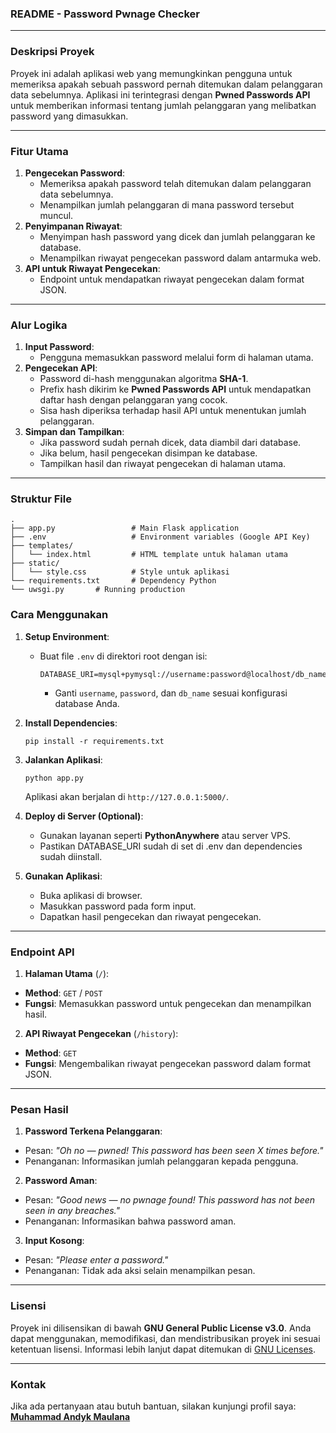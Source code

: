 ### **README - Password Pwnage Checker**

---

### **Deskripsi Proyek**
Proyek ini adalah aplikasi web yang memungkinkan pengguna untuk memeriksa apakah sebuah password pernah ditemukan dalam pelanggaran data sebelumnya. Aplikasi ini terintegrasi dengan **Pwned Passwords API** untuk memberikan informasi tentang jumlah pelanggaran yang melibatkan password yang dimasukkan.

---

### **Fitur Utama**
1. **Pengecekan Password**:
   - Memeriksa apakah password telah ditemukan dalam pelanggaran data sebelumnya.
   - Menampilkan jumlah pelanggaran di mana password tersebut muncul.
2. **Penyimpanan Riwayat**:
   - Menyimpan hash password yang dicek dan jumlah pelanggaran ke database.
   - Menampilkan riwayat pengecekan password dalam antarmuka web.
3. **API untuk Riwayat Pengecekan**:
   - Endpoint untuk mendapatkan riwayat pengecekan dalam format JSON.

---

### **Alur Logika**
1. **Input Password**:
   - Pengguna memasukkan password melalui form di halaman utama.
2. **Pengecekan API**:
   - Password di-hash menggunakan algoritma **SHA-1**.
   - Prefix hash dikirim ke **Pwned Passwords API** untuk mendapatkan daftar hash dengan pelanggaran yang cocok.
   - Sisa hash diperiksa terhadap hasil API untuk menentukan jumlah pelanggaran.
3. **Simpan dan Tampilkan**:
   - Jika password sudah pernah dicek, data diambil dari database.
   - Jika belum, hasil pengecekan disimpan ke database.
   - Tampilkan hasil dan riwayat pengecekan di halaman utama.

---

### **Struktur File**
```
.
├── app.py                 # Main Flask application
├── .env                   # Environment variables (Google API Key)
├── templates/
│   └── index.html         # HTML template untuk halaman utama
├── static/
│   └── style.css          # Style untuk aplikasi
└── requirements.txt       # Dependency Python
└── uwsgi.py       # Running production
```

### **Cara Menggunakan**
1. **Setup Environment**:
   - Buat file `.env` di direktori root dengan isi:
     ```
     DATABASE_URI=mysql+pymysql://username:password@localhost/db_name
     ```
     - Ganti `username`, `password`, dan `db_name` sesuai konfigurasi database Anda.

2. **Install Dependencies**:
   ```
   pip install -r requirements.txt
   ```
3. **Jalankan Aplikasi**:
   ```
   python app.py
   ```
   Aplikasi akan berjalan di `http://127.0.0.1:5000/`.

4. **Deploy di Server (Optional)**:
   - Gunakan layanan seperti **PythonAnywhere** atau server VPS.
   - Pastikan DATABASE_URI sudah di set di .env dan dependencies sudah diinstall.

5. **Gunakan Aplikasi**:
   - Buka aplikasi di browser.
   - Masukkan password pada form input.
   - Dapatkan hasil pengecekan dan riwayat pengecekan.

---

### **Endpoint API**
1. **Halaman Utama** (`/`):
- **Method**: `GET` / `POST`
- **Fungsi**: Memasukkan password untuk pengecekan dan menampilkan hasil.
2. **API Riwayat Pengecekan** (`/history`):
- **Method**: `GET`
- **Fungsi**: Mengembalikan riwayat pengecekan password dalam format JSON.

---

### **Pesan Hasil**
1. **Password Terkena Pelanggaran**:
- Pesan: *"Oh no — pwned! This password has been seen X times before."*
- Penanganan: Informasikan jumlah pelanggaran kepada pengguna.
2. **Password Aman**:
- Pesan: *"Good news — no pwnage found! This password has not been seen in any breaches."*
- Penanganan: Informasikan bahwa password aman.
3. **Input Kosong**:
- Pesan: *"Please enter a password."*
- Penanganan: Tidak ada aksi selain menampilkan pesan.

---

### **Lisensi**
Proyek ini dilisensikan di bawah **GNU General Public License v3.0**. Anda dapat menggunakan, memodifikasi, dan mendistribusikan proyek ini sesuai ketentuan lisensi. Informasi lebih lanjut dapat ditemukan di [GNU Licenses](https://www.gnu.org/licenses/gpl-3.0.html).

---

### **Kontak**
Jika ada pertanyaan atau butuh bantuan, silakan kunjungi profil saya:
[**Muhammad Andyk Maulana**](https://muhammadandykmaulana.github.io)
